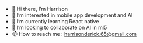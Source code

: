 - 👋 Hi there, I’m Harrison
- 👀 I’m interested in mobile app development and AI
- 🌱 I’m currently learning React native 
- 💞️ I’m looking to collaborate on AI in ml5
- 📫 How to reach me : harrisonderick.65@gmail.com

<!---
Harry654/Harry654 is a ✨ special ✨ repository because its `README.md` (this file) appears on your GitHub profile.
You can click the Preview link to take a look at your changes.
--->
